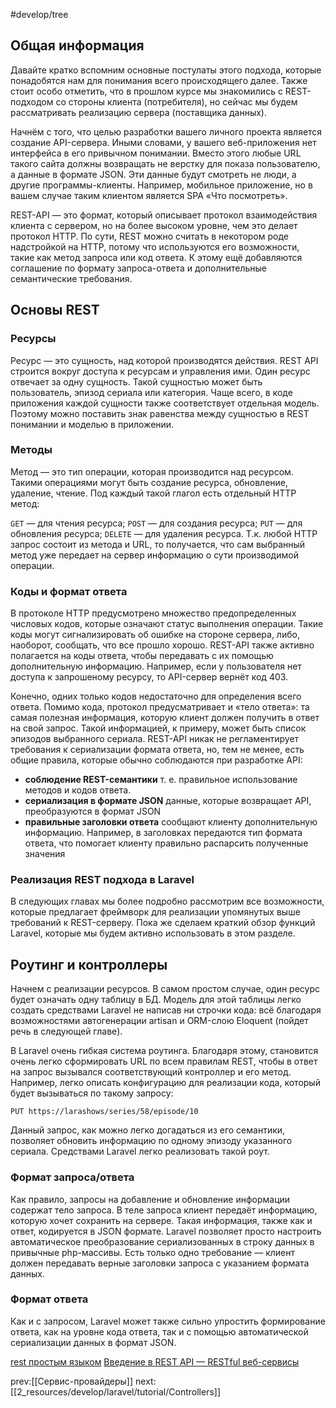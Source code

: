 #develop/tree 

## Общая информация

Давайте кратко вспомним основные постулаты этого подхода, которые понадобятся нам для понимания всего происходящего далее. Также стоит особо отметить, что в прошлом курсе мы знакомились с REST-подходом со стороны клиента (потребителя), но сейчас мы будем рассматривать реализацию сервера (поставщика данных).

Начнём с того, что целью разработки вашего личного проекта является создание API-сервера. Иными словами, у вашего веб-приложения нет интерфейса в его привычном понимании. Вместо этого любые URL такого сайта должны возвращать не верстку для показа пользователю, а данные в формате JSON. Эти данные будут смотреть не люди, а другие программы-клиенты. Например, мобильное приложение, но в вашем случае таким клиентом является SPA «Что посмотреть».

REST-API — это формат, который описывает протокол взаимодействия клиента с сервером, но на более высоком уровне, чем это делает протокол HTTP. По сути, REST можно считать в некотором роде надстройкой на HTTP, потому что используются его возможности, такие как метод запроса или код ответа. К этому ещё добавляются соглашение по формату запроса-ответа и дополнительные семантические требования.

## Основы REST

### Ресурсы

Ресурс — это сущность, над которой производятся действия. REST API строится вокруг доступа к ресурсам и управления ими. Один ресурс отвечает за одну сущность. Такой сущностью может быть пользователь, эпизод сериала или категория. Чаще всего, в коде приложения каждой сущности также соответствует отдельная модель. Поэтому можно поставить знак равенства между сущностью в REST понимании и моделью в приложении.

### Методы

Метод — это тип операции, которая производится над ресурсом. Такими операциями могут быть создание ресурса, обновление, удаление, чтение. Под каждый такой глагол есть отдельный HTTP метод:

`GET` — для чтения ресурса;
`POST` — для создания ресурса;
`PUT` — для обновления ресурса;
`DELETE` — для удаления ресурса.
Т.к. любой HTTP запрос состоит из метода и URL, то получается, что сам выбранный метод уже передает на сервер информацию о сути производимой операции.

### Коды и формат ответа

В протоколе HTTP предусмотрено множество предопределенных числовых кодов, которые означают статус выполнения операции. Такие коды могут сигнализировать об ошибке на стороне сервера, либо, наоборот, сообщать, что все прошло хорошо.
REST-API также активно полагается на коды ответа, чтобы передавать с их помощью дополнительную информацию.
Например, если у пользователя нет доступа к запрошеному ресурсу, то API-сервер вернёт код 403.

Конечно, одних только кодов недостаточно для определения всего ответа. Помимо кода, протокол предусматривает и «тело ответа»: та самая полезная информация, которую клиент должен получить в ответ на свой запрос. Такой информацией, к примеру, может быть список эпизодов выбранного сериала.
REST-API никак не регламентирует требования к сериализации формата ответа, но, тем не менее, есть общие правила, которые обычно соблюдаются при разработке API:

- **соблюдение REST-семантики** т. е. правильное использование методов и кодов ответа. 
- **сериализация в формате JSON** данные, которые возвращает API, преобразуются в формат JSON
- **правильные заголовки ответа** сообщают клиенту дополнительную информацию. Например, в заголовках передаются тип формата ответа, что помогает клиенту правильно распарсить полученные значения

### Реализация REST подхода в Laravel

В следующих главах мы более подробно рассмотрим все возможности, которые предлагает фреймворк для реализации упомянутых выше требований к REST-серверу. Пока же сделаем краткий обзор функций Laravel, которые мы будем активно использовать в этом разделе.

## Роутинг и контроллеры

Начнем с реализации ресурсов.
В самом простом случае, один ресурс будет означать одну таблицу в БД. Модель для этой таблицы легко создать средствами Laravel не написав ни строчки кода: всё благодаря возможностями автогенерации artisan и ORM-слою Eloquent (пойдет речь в следующей главе).

В Laravel очень гибкая система роутинга. Благодаря этому, становится очень легко сформировать URL по всем правилам REST, чтобы в ответ на запрос вызывался соответствующий контроллер и его метод.
Например, легко описать конфигурацию для реализации кода, который будет вызываться по такому запросу:

```
PUT https://larashows/series/58/episode/10
```

Данный запрос, как можно легко догадаться из его семантики, позволяет обновить информацию по одному эпизоду указанного сериала. Средствами Laravel легко реализовать такой роут.

### Формат запроса/ответа

Как правило, запросы на добавление и обновление информации содержат тело запроса. В теле запроса клиент передаёт информацию, которую хочет сохранить на сервере. Такая информация, также как и ответ, кодируется в JSON формате. Laravel позволяет просто настроить автоматическое преобразование сериализованных в строку данных в привычные php-массивы. Есть только одно требование — клиент должен передавать верные заголовки запроса с указанием формата данных.

### Формат ответа

Как и с запросом, Laravel может также сильно упростить формирование ответа, как на уровне кода ответа, так и с помощью автоматической сериализации данных в формат JSON.

[rest простым языком](https://medium.com/@andr.ivas12/rest-%D0%BF%D1%80%D0%BE%D1%81%D1%82%D1%8B%D0%BC-%D1%8F%D0%B7%D1%8B%D0%BA%D0%BE%D0%BC-90a0bca0bc78)
[Введение в REST API — RESTful веб-сервисы](https://habr.com/ru/articles/483202/)

prev:[[Сервис-провайдеры]] next:[[2_resources/develop/laravel/tutorial/Controllers]]


